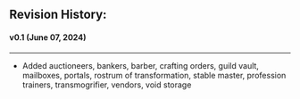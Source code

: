 ## Revision History:

#### v0.1 (June 07, 2024)
-------------------------------
* Added auctioneers, bankers, barber, crafting orders, guild vault, mailboxes, portals, rostrum of transformation, stable master, profession trainers, transmogrifier, vendors, void storage
